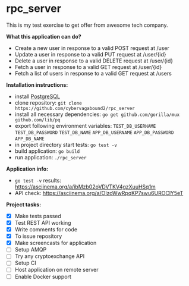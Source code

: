 # rpc_server

This is my test exercise to get offer from awesome tech company.

**What this application can do?**

- Create a new user in response to a valid POST request at /user
- Update a user in response to a valid PUT request at /user/{id}
- Delete a user in response to a valid DELETE request at /user/{id}
- Fetch a user in response to a valid GET request at /user/{id}
- Fetch a list of users in response to a valid GET request at /users

**Installation instructions:**
- install [PostgreSQL](https://www.postgresql.org/download/)
- clone repository: `git clone https://github.com/cybervagabound2/rpc_server`
- install all necessary dependencies:
`go get github.com/gorilla/mux github.com/lib/pq`
- export following environment variables:
`TEST_DB_USERNAME`
`TEST_DB_PASSWORD`
`TEST_DB_NAME`
`APP_DB_USERNAME`
`APP_DB_PASSWORD`
`APP_DB_NAME`
- in project directory start tests:
`go test -v`
- build application:
`go build`
- run application:
`./rpc_server`

**Application info:**
- `go test -v` results: https://asciinema.org/a/ibMzb02oVDVTKV4gzXuuHSq1m
- API check: https://asciinema.org/a/OlzoWwRpqKP7swu6UROClY5eT

**Project tasks:**
- [x] Make tests passed
- [x] Test REST API working
- [x] Write comments for code 
- [x] To issue repository
- [x] Make screencasts for application
- [ ] Setup AMQP
- [ ] Try any cryptoexchange API
- [ ] Setup CI
- [ ] Host application on remote server
- [ ] Enable Docker support
